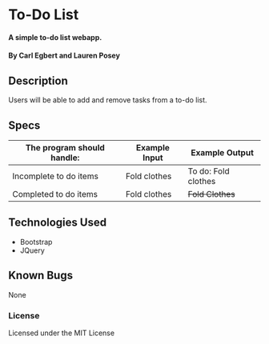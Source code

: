 # To-Do List

#### A simple to-do list webapp.

#### By Carl Egbert and Lauren Posey

## Description

Users will be able to add and remove tasks from a to-do list.

## Specs

The program should handle: | Example Input | Example Output
----- | ----- | -----
Incomplete to do items | Fold clothes | To do: Fold clothes
Completed to do items | Fold clothes | ~~Fold Clothes~~

## Technologies Used

* Bootstrap
* JQuery

## Known Bugs

None

### License

Licensed under the MIT License
